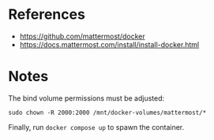 # References

- https://github.com/mattermost/docker
- https://docs.mattermost.com/install/install-docker.html

# Notes

The bind volume permissions must be adjusted:

````
sudo chown -R 2000:2000 /mnt/docker-volumes/mattermost/*
````

Finally, run `docker compose up` to spawn the container.
